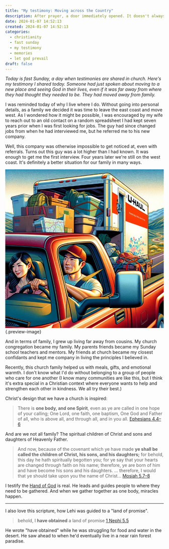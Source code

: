```yaml
---
title: "My testimony: Moving across the Country"
description: After prayer, a door immediately opened. It doesn't always work like this, but there's no mistaking this was the Lord's hand.
date: 2024-01-07 14:52:13
created: 2024-01-07 14:52:13
categories:
  - christianity
  - fast sunday
  - my testimony
  - memories
  - let god prevail
draft: false
---
```

*Today is fast Sunday, a day when testimonies are shared in church. Here's my testimony I shared today. Someone had just spoken about moving to a new place and seeing God in their lives, even if it was far away from where they had thought they needed to be. They had moved away from family.*

I was reminded today of why I live where I do. Without going into personal details, as a family we decided it was time to leave the east coast and move west. As I wondered how it might be possible, I was encouraged by my wife to reach out to an old contact on a random spreadsheet I had kept seven years prior when I was first looking for jobs. The guy had since changed jobs from when he had interviewed me, but he referred me to his new company. 

Well, this company was otherwise impossible to get noticed at, even with referrals. Turns out this guy was a lot higher than I had known. It was enough to get me the first interview. Four years later we're still on the west coast. It's definitely a better situation for our family in many ways.

![Moving because when we had a desire, the Lord opened the door for us](../img/dalle-u-haul-moving.jpeg){.preview-image}

And in terms of family, I grew up living far away from cousins. My church congregation became my family. My parents friends became my Sunday school teachers and mentors. My friends at church became my closest confidants and kept me company in living the principles I believed in.  

Recently, this church family helped us with meals, gifts, and emotional warmth. I don't know what I'd do without belonging to a group of people who care for one another (I know many communities are like this, but I think it's extra special in a Christian context where everyone wants to help and strengthen each other in kindness. We all try their best.)

Christ's design that we have a church is inspired:

> There is **one body, and one Spirit**, even as ye are called in one hope of your calling;  One Lord, one faith, one baptism, One God and Father of all, who is above all, and through all, and in you all.
> [Ephesians 4.4–6](../scriptures/ephesians-4.4-6)

And are we not all family? The spiritual children of Christ and sons and daughters of Heavenly Father. 

> And now, because of the covenant which ye have made **ye shall be called the children of Christ, his sons, and his daughters;** for behold, this day he hath spiritually begotten you; for ye say that your hearts are changed through faith on his name; therefore, ye are born of him and have become his sons and his daughters.   ... therefore, I would that ye should take upon you the name of Christ...
> [Mosiah 5.7–8](../scriptures/mosiah-5.7-8)

I testify the [Hand of God](../concepts/hand-of-god.md) is real. He leads and guides people to where they need to be gathered. And when we gather together as one body, miracles happen. 

***
I also love this scripture, how Lehi was guided to a "land of promise". 

> behold, I **have obtained** a land of promise
> [1 Nephi 5.5](../scriptures/1-nephi-5.5)

He wrote "have obtained" while he was struggling for food and water in the desert. He saw ahead to when he'd eventually live in a near rain forest paradise. 